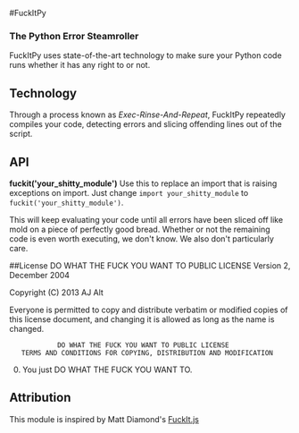 #FuckItPy
### The Python Error Steamroller
FuckItPy uses state-of-the-art technology to make sure your Python code runs
whether it has any right to or not.

## Technology
Through a process known as *Exec-Rinse-And-Repeat*, FuckItPy repeatedly
compiles your code, detecting errors and slicing offending lines out of the script.

## API
**fuckit('your_shitty_module')**
Use this to replace an import that is raising exceptions on import. Just change
`import your_shitty_module` to `fuckit('your_shitty_module')`.

This will keep evaluating your code until all errors have been sliced off like
mold on a piece of perfectly good bread. Whether or not the remaining code is
even worth executing, we don't know. We also don't particularly care.

##License
                DO WHAT THE FUCK YOU WANT TO PUBLIC LICENSE
                       Version 2, December 2004

Copyright (C) 2013 AJ Alt

Everyone is permitted to copy and distribute verbatim or modified
copies of this license document, and changing it is allowed as long
as the name is changed.

                DO WHAT THE FUCK YOU WANT TO PUBLIC LICENSE
       TERMS AND CONDITIONS FOR COPYING, DISTRIBUTION AND MODIFICATION

 0. You just DO WHAT THE FUCK YOU WANT TO.
 
## Attribution

This module is inspired by Matt Diamond's [FuckIt.js](https://github.com/mattdiamond/fuckitjs)